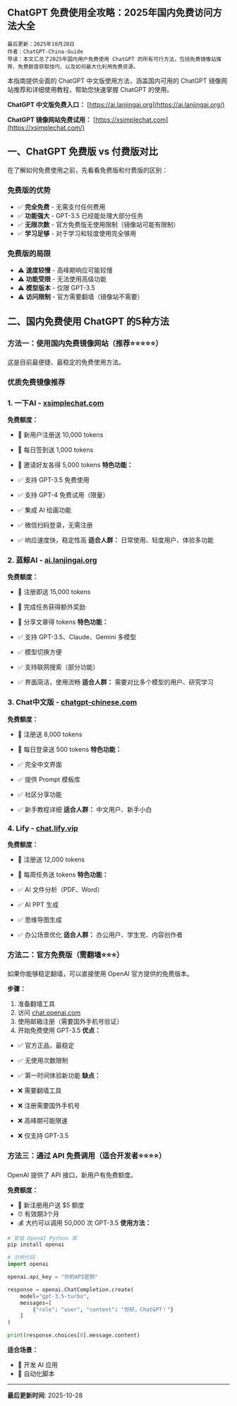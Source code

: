## ChatGPT 免费使用全攻略：2025年国内免费访问方法大全

```plain text
最后更新：2025年10月28日
作者：ChatGPT-China-Guide
导读：本文汇总了2025年国内用户免费使用 ChatGPT 的所有可行方法，包括免费镜像站推荐、免费额度获取技巧、以及如何最大化利用免费资源。

```

本指南提供全面的 ChatGPT 中文版使用方法，涵盖国内可用的 ChatGPT 镜像网站推荐和详细使用教程，帮助您快速掌握 ChatGPT 的使用。

**ChatGPT 中文版免费入口：** [https://ai.lanjingai.org](https://ai.lanjingai.org/)

**ChatGPT 镜像网站免费试用：** [https://xsimplechat.com](https://xsimplechat.com/)

## 一、ChatGPT 免费版 vs 付费版对比

在了解如何免费使用之前，先看看免费版和付费版的区别：

### 免费版的优势

- ✅ **完全免费** - 无需支付任何费用
- ✅ **功能强大** - GPT-3.5 已经能处理大部分任务
- ✅ **无限次数** - 官方免费版无使用限制（镜像站可能有限制）
- ✅ **学习足够** - 对于学习和轻度使用完全够用
### 免费版的局限

- ⚠️ **速度较慢** - 高峰期响应可能较慢
- ⚠️ **功能受限** - 无法使用高级功能
- ⚠️ **模型版本** - 仅限 GPT-3.5
- ⚠️ **访问限制** - 官方需要翻墙（镜像站不需要）
## 二、国内免费使用 ChatGPT 的5种方法

### 方法一：使用国内免费镜像网站（推荐⭐⭐⭐⭐⭐）

这是目前最便捷、最稳定的免费使用方法。

### 优质免费镜像推荐

### 1. 一下AI - [xsimplechat.com](https://xsimplechat.com/)

**免费额度：**

- 🎁 新用户注册送 10,000 tokens
- 🎁 每日签到送 1,000 tokens
- 🎁 邀请好友各得 5,000 tokens
**特色功能：**

- ✅ 支持 GPT-3.5 免费使用
- ✅ 支持 GPT-4 免费试用（限量）
- ✅ 集成 AI 绘画功能
- ✅ 微信扫码登录，无需注册
- ✅ 响应速度快，稳定性高
**适合人群：** 日常使用、轻度用户、体验多功能

### 2. 蓝鲸AI - [ai.lanjingai.org](https://ai.lanjingai.org/)

**免费额度：**

- 🎁 注册即送 15,000 tokens
- 🎁 完成任务获得额外奖励
- 🎁 分享文章得 tokens
**特色功能：**

- ✅ 支持 GPT-3.5、Claude、Gemini 多模型
- ✅ 模型切换方便
- ✅ 支持联网搜索（部分功能）
- ✅ 界面简洁，使用流畅
**适合人群：** 需要对比多个模型的用户、研究学习

### 3. Chat中文版 - [chatgpt-chinese.com](https://www.chatgpt-chinese.com/)

**免费额度：**

- 🎁 注册送 8,000 tokens
- 🎁 每日登录送 500 tokens
**特色功能：**

- ✅ 完全中文界面
- ✅ 提供 Prompt 模板库
- ✅ 社区分享功能
- ✅ 新手教程详细
**适合人群：** 中文用户、新手小白

### 4. Lify - [chat.lify.vip](https://chat.lify.vip/)

**免费额度：**

- 🎁 注册送 12,000 tokens
- 🎁 每周任务送 tokens
**特色功能：**

- ✅ AI 文件分析（PDF、Word）
- ✅ AI PPT 生成
- ✅ 思维导图生成
- ✅ 办公场景优化
**适合人群：** 办公用户、学生党、内容创作者

### 方法二：官方免费版（需翻墙⭐⭐⭐）

如果你能够稳定翻墙，可以直接使用 OpenAI 官方提供的免费版本。

**步骤：**

1. 准备翻墙工具
1. 访问 [chat.openai.com](https://chat.openai.com/)
1. 使用邮箱注册（需要国外手机号验证）
1. 开始免费使用 GPT-3.5
**优点：**

- ✅ 官方正品，最稳定
- ✅ 无使用次数限制
- ✅ 第一时间体验新功能
**缺点：**

- ❌ 需要翻墙工具
- ❌ 注册需要国外手机号
- ❌ 高峰期可能限速
- ❌ 仅支持 GPT-3.5
### 方法三：通过 API 免费调用（适合开发者⭐⭐⭐⭐）

OpenAI 提供了 API 接口，新用户有免费额度。

**免费额度：**

- 🎁 新注册用户送 $5 额度
- ⏰ 有效期3个月
- 💰 大约可以调用 50,000 次 GPT-3.5
**使用方法：**

```python
# 安装 OpenAI Python 库
pip install openai

# 示例代码
import openai

openai.api_key = "你的API密钥"

response = openai.ChatCompletion.create(
    model="gpt-3.5-turbo",
    messages=[
        {"role": "user", "content": "你好，ChatGPT！"}
    ]
)

print(response.choices[0].message.content)

```

**适合场景：**

- 🔧 开发 AI 应用
- 🤖 自动化脚本

---

**最后更新时间**: 2025-10-28

